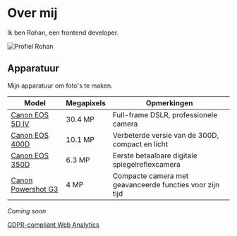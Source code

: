 # Over mij

Ik ben Rohan, een frontend developer.

![Profiel Rohan](https://ik.imagekit.io/rhn00jwt/tr:r-100,w-100,e-sharpen/profile-rohan.png?updatedAt=1740832524896)

## Apparatuur

Mijn apparatuur om foto's te maken.

| Model             | Megapixels | Opmerkingen                          |
|-------------------|------------|--------------------------------------|
| [Canon EOS 5D IV](https://www.nandoonline.com/reviews/review-canon-eos-5d-mark-iv/)  | 30.4 MP    | Full-frame DSLR, professionele camera |
| [Canon EOS 400D](https://www.photofacts.nl/fotografie/rubriek/reviews/eerste_ervaringen_met_de_canon_400d.asp)      | 10.1 MP    | Verbeterde versie van de 300D, compact en licht |
| [Canon EOS 350D](https://www.kristoffertrolle.com/2021/blast-from-the-past-canon-eos-350d-canon-rebel-digital-xt-retrospective-review/)       | 6.3 MP     | Eerste betaalbare digitale spiegelreflexcamera |
| [Canon Powershot G3](https://www.dpreview.com/articles/1487361105/gear-that-changed-my-photographic-life-the-canon-powershot-g3) | 4 MP       | Compacte camera met geavanceerde functies voor zijn tijd |

*Coming soon*

[GDPR-compliant Web Analytics](https://clicky.com/101479283)